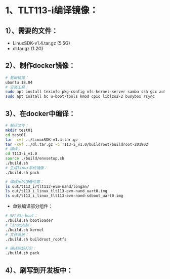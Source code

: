 # 1、TLT113-i编译镜像：

## 1）、需要的文件：

- LinuxSDK-v1.4.tar.gz (5.5G)
- dl.tar.gz (1.2G)

## 2）、制作docker镜像：

```bash
# 基础镜像：
ubuntu 18.04
# 安装工具：
sudo apt install texinfo pkg-config nfs-kernel-server samba ssh gcc autoconf patch wget texinfo zlib1g-dev dos2unix git gnupg flex bison gperf build-essential zip curl libc6-dev libncurses5-dev:i386 x11proto-core-dev libx11-dev:i386 libreadline6-dev:i386 libgl1-mesa-glx:i386 libgl1-mesa-dev g++-multilib tofrodos python-markdown libxml2-utils xsltproc zlib1g-dev:i386 gawk libssl-dev u-boot-tools:i386 mingw32
sudo apt install bc u-boot-tools kmod cpio liblzo2-2 busybox rsync
```

## 3）、在docker中编译：

```bash
# 解压文件：
mkdir test01
cd test01
tar -xvf ../LinuxSDK-v1.4.tar.gz
tar -xvf ../dl.tar.gz -C T113-i_v1.0/buildroot/buildroot-201902
# 编译：
cd T113-i_v1.0
source ./build/envsetup.sh
./build.sh
# 生成linux系统镜像：
./build.sh pack

# 编译出的镜像位置：
ls out/t113_i/tlt113-evm-nand/longan/
ls out/t113_i_linux_tlt113-evm-nand_uart0.img
ls out/t113_i_linux_tlt113-evm-nand-sdboot_uart0.img
```

- 单独编译部分组件：

```bash
# SPL和u-boot：
./build.sh bootloader
# linux内核：
./build.sh kernel
# 文件系统：
./build.sh buildroot_rootfs

# 编译完后打包：
./build.sh pack
```

## 4）、刷写到开发板中：

```bash
```

